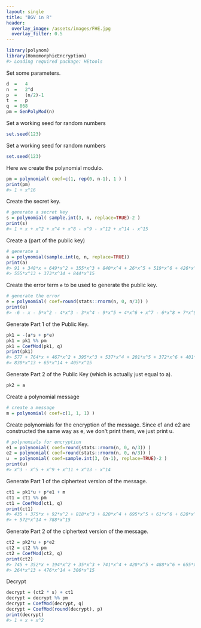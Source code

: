 ```yaml
---
layout: single
title: "BGV in R"
header:
  overlay_image: /assets/images/FHE.jpg
  overlay_filter: 0.5
---
```



```r
library(polynom)
library(HomomorphicEncryption)
#> Loading required package: HEtools
```

Set some parameters.

```r
d  =   4
n  =   2^d
p  =   (n/2)-1
t  =   p
q  = 868
pm = GenPolyMod(n)
```

Set a working seed for random numbers

```r
set.seed(123)
```
Set a working seed for random numbers

```r
set.seed(123)
```

Here we create the polynomial modulo.


```r
pm = polynomial( coef=c(1, rep(0, n-1), 1 ) )
print(pm)
#> 1 + x^16
```

Create the secret key.


```r
# generate a secret key
s = polynomial( sample.int(3, n, replace=TRUE)-2 )
print(s)
#> 1 + x + x^2 + x^4 + x^8 - x^9 - x^12 + x^14 - x^15
```

Create a (part of the public key)


```r
# generate a
a = polynomial(sample.int(q, n, replace=TRUE))
print(a)
#> 91 + 348*x + 649*x^2 + 355*x^3 + 840*x^4 + 26*x^5 + 519*x^6 + 426*x^7 + 649*x^8 + 766*x^9 + 211*x^10 + 590*x^11 + 593*x^12 +  
#> 555*x^13 + 373*x^14 + 844*x^15
```

Create the error term `e` to be used to generate the public key.


```r
# generate the error
e = polynomial( coef=round(stats::rnorm(n, 0, n/3)) )
print(e)
#> -6 - x - 5*x^2 - 4*x^3 - 3*x^4 - 9*x^5 + 4*x^6 + x^7 - 6*x^8 + 7*x^9 + 2*x^10 - 2*x^11 + 5*x^12 + 5*x^13 + 4*x^14 + 4*x^15
```

Generate Part 1 of the Public Key.


```r
pk1 = -(a*s + p*e)
pk1 = pk1 %% pm
pk1 = CoefMod(pk1, q)
print(pk1)
#> 577 + 764*x + 467*x^2 + 395*x^3 + 537*x^4 + 201*x^5 + 372*x^6 + 401*x^7 + 733*x^8 + 255*x^9 + 642*x^10 + 37*x^11 + 818*x^12 +  
#> 830*x^13 + 65*x^14 + 405*x^15
```

Generate Part 2 of the Public Key (which is actually just equal to a).


```r
pk2 = a
```

Create a polynomial message

```r
# create a message
m = polynomial( coef=c(1, 1, 1) )
```

Create polynomials for the encryption of the message. Since e1 and e2 are constructed the same way as e, we don't print them, we just print u.


```r
# polynomials for encryption
e1 = polynomial( coef=round(stats::rnorm(n, 0, n/3)) )
e2 = polynomial( coef=round(stats::rnorm(n, 0, n/3)) )
u  = polynomial( coef=sample.int(3, (n-1), replace=TRUE)-2 )
print(u)
#> x^3 - x^5 + x^9 + x^11 + x^13 - x^14
```

Generate Part 1 of the ciphertext version of the message.


```r
ct1 = pk1*u + p*e1 + m
ct1 = ct1 %% pm
ct1 = CoefMod(ct1, q)
print(ct1)
#> 435 + 375*x + 92*x^2 + 818*x^3 + 820*x^4 + 695*x^5 + 61*x^6 + 620*x^7 + 86*x^8 + 392*x^9 + 533*x^10 + 420*x^11 + 701*x^12 + 159*x^13  
#> + 572*x^14 + 788*x^15
```

Generate Part 2 of the ciphertext version of the message.


```r
ct2 = pk2*u + p*e2
ct2 = ct2 %% pm
ct2 = CoefMod(ct2, q)
print(ct2)
#> 745 + 352*x + 194*x^2 + 35*x^3 + 741*x^4 + 420*x^5 + 488*x^6 + 655*x^7 + 511*x^8 + 241*x^9 + 796*x^10 + 149*x^11 + 530*x^12 +  
#> 264*x^13 + 476*x^14 + 306*x^15
```

Decrypt


```r
decrypt = (ct2 * s) + ct1
decrypt = decrypt %% pm
decrypt = CoefMod(decrypt, q)
decrypt = CoefMod(round(decrypt), p)
print(decrypt)
#> 1 + x + x^2
```
